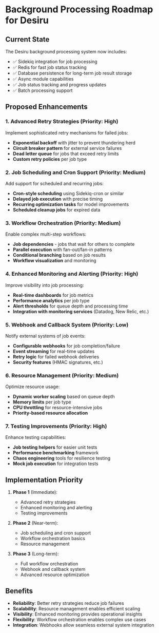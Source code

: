 # Background Processing Roadmap for Desiru

## Current State

The Desiru background processing system now includes:
- ✅ Sidekiq integration for job processing
- ✅ Redis for fast job status tracking
- ✅ Database persistence for long-term job result storage
- ✅ Async module capabilities
- ✅ Job status tracking and progress updates
- ✅ Batch processing support

## Proposed Enhancements

### 1. Advanced Retry Strategies (Priority: High)
Implement sophisticated retry mechanisms for failed jobs:
- **Exponential backoff** with jitter to prevent thundering herd
- **Circuit breaker pattern** for external service failures
- **Dead letter queue** for jobs that exceed retry limits
- **Custom retry policies** per job type

### 2. Job Scheduling and Cron Support (Priority: Medium)
Add support for scheduled and recurring jobs:
- **Cron-style scheduling** using Sidekiq-cron or similar
- **Delayed job execution** with precise timing
- **Recurring optimization tasks** for model improvements
- **Scheduled cleanup jobs** for expired data

### 3. Workflow Orchestration (Priority: Medium)
Enable complex multi-step workflows:
- **Job dependencies** - jobs that wait for others to complete
- **Parallel execution** with fan-out/fan-in patterns
- **Conditional branching** based on job results
- **Workflow visualization** and monitoring

### 4. Enhanced Monitoring and Alerting (Priority: High)
Improve visibility into job processing:
- **Real-time dashboards** for job metrics
- **Performance analytics** per job type
- **Alert thresholds** for queue depth and processing time
- **Integration with monitoring services** (Datadog, New Relic, etc.)

### 5. Webhook and Callback System (Priority: Low)
Notify external systems of job events:
- **Configurable webhooks** for job completion/failure
- **Event streaming** for real-time updates
- **Retry logic** for failed webhook deliveries
- **Security features** (HMAC signatures, etc.)

### 6. Resource Management (Priority: Medium)
Optimize resource usage:
- **Dynamic worker scaling** based on queue depth
- **Memory limits** per job type
- **CPU throttling** for resource-intensive jobs
- **Priority-based resource allocation**

### 7. Testing Improvements (Priority: High)
Enhance testing capabilities:
- **Job testing helpers** for easier unit tests
- **Performance benchmarking** framework
- **Chaos engineering** tools for resilience testing
- **Mock job execution** for integration tests

## Implementation Priority

1. **Phase 1** (Immediate):
   - Advanced retry strategies
   - Enhanced monitoring and alerting
   - Testing improvements

2. **Phase 2** (Near-term):
   - Job scheduling and cron support
   - Workflow orchestration basics
   - Resource management

3. **Phase 3** (Long-term):
   - Full workflow orchestration
   - Webhook and callback system
   - Advanced resource optimization

## Benefits

- **Reliability**: Better retry strategies reduce job failures
- **Scalability**: Resource management enables efficient scaling
- **Visibility**: Enhanced monitoring provides operational insights
- **Flexibility**: Workflow orchestration enables complex use cases
- **Integration**: Webhooks allow seamless external system integration